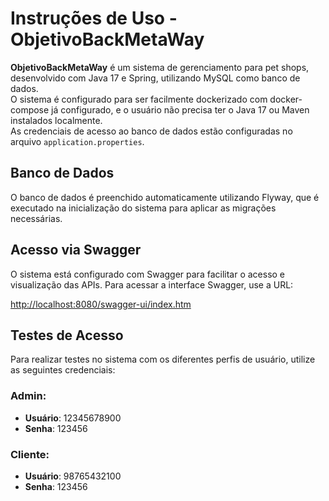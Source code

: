 # Instruções de Uso - ObjetivoBackMetaWay

**ObjetivoBackMetaWay** é um sistema de gerenciamento para pet shops, desenvolvido com Java 17 e Spring, utilizando MySQL como banco de dados.  
O sistema é configurado para ser facilmente dockerizado com docker-compose já configurado, e o usuário não precisa ter o Java 17 ou Maven instalados localmente.  
As credenciais de acesso ao banco de dados estão configuradas no arquivo `application.properties`.

## Banco de Dados
O banco de dados é preenchido automaticamente utilizando Flyway, que é executado na inicialização do sistema para aplicar as migrações necessárias.

## Acesso via Swagger
O sistema está configurado com Swagger para facilitar o acesso e visualização das APIs. Para acessar a interface Swagger, use a URL:

[http://localhost:8080/swagger-ui/index.htm](http://localhost:8080/swagger-ui/index.htm)

## Testes de Acesso
Para realizar testes no sistema com os diferentes perfis de usuário, utilize as seguintes credenciais:

### Admin:
- **Usuário**: 12345678900  
- **Senha**: 123456  

### Cliente:
- **Usuário**: 98765432100  
- **Senha**: 123456

